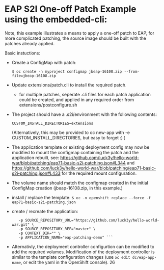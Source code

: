 EAP S2I One-off Patch Example using the embedded-cli:
===============

Note, this example illustrates a means to apply a one-off patch to EAP, for more complicated patching, the source image should be built with the patches already applied.

Basic instuctions: 

- Create a ConfigMap with patch:

  ```$ oc create -n myproject configmap jbeap-16108.zip --from-file=jbeap-16108.zip```

- Update extensions/patch.cli to install the required patch.
   - for multiple patches, seperate .cli files for each patch application could be created, and applied in any required order from extensions/postconfigure.sh

- The project should have a .s2i/environment with the following contents:
    
    ```CUSTOM_INSTALL_DIRECTORIES=extensions```
  
  (Alternatively, this may be provided to oc new-app with -e CUSTOM_INSTALL_DIRECTORIES, but easy to forget :) )

- The application template or existing deployment config may now be modified to mount the configmap containing the patch and the application rebuilt, see: https://github.com/luck3y/hello-world-war/blob/patching/eap71-basic-s2i-patching.json#L344 and https://github.com/luck3y/hello-world-war/blob/patching/eap71-basic-s2i-patching.json#L433 for the required mount configuration. 

- The volume name should match the configmap created in the initial ConfigMap creation (jbeap-16108.zip, in this example.) 

- install / replace the template: 
   ``` $ oc -n openshift replace --force -f eap71-basic-s2i-patching.json ```

- create / recreate the application:
    ```$ oc new-app --template=eap71-basic-s2i-patching \
       -p SOURCE_REPOSITORY_URL="https://github.com/luck3y/hello-world-war.git" \
       -p SOURCE_REPOSITORY_REF="master" \
       -p CONTEXT_DIR="" \
       -p APPLICATION_NAME="eap-patching-demo" ```

- Alternativly, the deployment controller configurtion can be modified to add the required volumes. Modification of the deployment controller is similar to the template configuration changes (use ```oc edit dc/eap-app-name```, or edit the yaml in the OpenShift console).
26

